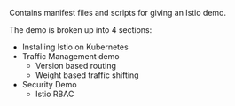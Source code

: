 Contains manifest files and scripts for giving an Istio demo.

The demo is broken up into 4 sections:

* Installing Istio on Kubernetes
* Traffic Management demo
  + Version based routing
  + Weight based traffic shifting
* Security Demo
  + Istio RBAC
